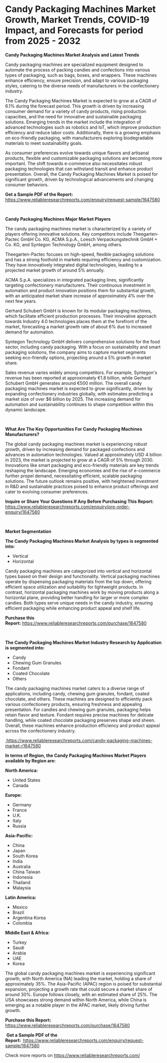 <p><h1>Candy Packaging Machines Market Growth, Market Trends, COVID-19 Impact, and Forecasts for period from 2025 - 2032</h1></p><p><strong>Candy Packaging Machines Market Analysis and Latest Trends</strong></p>
<p><p>Candy packaging machines are specialized equipment designed to automate the process of packing candies and confections into various types of packaging, such as bags, boxes, and wrappers. These machines enhance efficiency, ensure precision, and adapt to various packaging styles, catering to the diverse needs of manufacturers in the confectionery industry.</p><p>The Candy Packaging Machines Market is expected to grow at a CAGR of 6.1% during the forecast period. This growth is driven by increasing consumer demand for a variety of candy products, rising production capacities, and the need for innovative and sustainable packaging solutions. Emerging trends in the market include the integration of advanced technologies such as robotics and IoT, which improve production efficiency and reduce labor costs. Additionally, there is a growing emphasis on eco-friendly packaging, with manufacturers exploring biodegradable materials to meet sustainability goals.</p><p>As consumer preferences evolve towards unique flavors and artisanal products, flexible and customizable packaging solutions are becoming more important. The shift towards e-commerce also necessitates robust packaging technologies that can withstand transit and enhance product presentation. Overall, the Candy Packaging Machines Market is poised for significant growth, driven by technological advancements and changing consumer behaviors.</p></p>
<p><strong>Get a Sample PDF of the Report:&nbsp;</strong> <a href="https://www.reliableresearchreports.com/enquiry/request-sample/1647580?utm_campaign=2219&utm_medium=2&utm_source=Github&utm_content=ia&utm_term=10042025&utm_id=candy-packaging-machines">https://www.reliableresearchreports.com/enquiry/request-sample/1647580</a></p>
<p>&nbsp;</p>
<p><strong>Candy Packaging Machines Major Market Players</strong></p>
<p><p>The candy packaging machines market is characterized by a variety of players offering innovative solutions. Key competitors include Theegarten-Pactec GmbH Co. KG, ACMA S.p.A., Loesch Verpackungstechnik GmbH + Co. KG, and Syntegon Technology GmbH, among others.</p><p>Theegarten-Pactec focuses on high-speed, flexible packaging solutions and has a strong foothold in markets requiring efficiency and customization. They have innovatively integrated digital technologies, leading to a projected market growth of around 5% annually.</p><p>ACMA S.p.A. specializes in integrated packaging lines, significantly targeting confectionery manufacturers. Their continuous investment in automation and product innovation positions them for substantial growth, with an anticipated market share increase of approximately 4% over the next few years.</p><p>Gerhard Schubert GmbH is known for its modular packaging machines, which facilitate efficient production processes. Their innovative approach towards Industry 4.0 technologies places them at the forefront of the market, forecasting a market growth rate of about 6% due to increased demand for automation.</p><p>Syntegon Technology GmbH delivers comprehensive solutions for the food sector, including candy packaging. With a focus on sustainability and smart packaging solutions, the company aims to capture market segments seeking eco-friendly options, projecting around a 5% growth in market share.</p><p>Sales revenue varies widely among competitors. For example, Syntegon's revenue has been reported at approximately €1.8 billion, while Gerhard Schubert GmbH generates around €500 million. The overall candy packaging machines market is expected to grow significantly, driven by expanding confectionery industries globally, with estimates predicting a market size of over $6 billion by 2025. The increasing demand for automation and sustainability continues to shape competition within this dynamic landscape.</p></p>
<p>&nbsp;</p>
<p><strong>What Are The Key Opportunities For Candy Packaging Machines Manufacturers?</strong></p>
<p><p>The global candy packaging machines market is experiencing robust growth, driven by increasing demand for packaged confections and advances in automation technologies. Valued at approximately USD 4 billion in 2023, the market is projected to grow at a CAGR of 5% through 2030. Innovations like smart packaging and eco-friendly materials are key trends reshaping the landscape. Emerging economies and the rise of e-commerce further propel demand, necessitating efficient, scalable packaging solutions. The future outlook remains positive, with heightened investment in R&D and sustainable practices poised to enhance product offerings and cater to evolving consumer preferences.</p></p>
<p><strong>Inquire or Share Your Questions If Any Before Purchasing This Report:</strong> <a href="https://www.reliableresearchreports.com/enquiry/pre-order-enquiry/1647580?utm_campaign=2219&utm_medium=2&utm_source=Github&utm_content=ia&utm_term=10042025&utm_id=candy-packaging-machines">https://www.reliableresearchreports.com/enquiry/pre-order-enquiry/1647580</a></p>
<p>&nbsp;</p>
<p><strong>Market Segmentation</strong></p>
<p><strong>The Candy Packaging Machines Market Analysis by types is segmented into:</strong></p>
<p><ul><li>Vertical</li><li>Horizontal</li></ul></p>
<p><p>Candy packaging machines are categorized into vertical and horizontal types based on their design and functionality. Vertical packaging machines operate by dispensing packaging materials from the top down, offering efficient space utilization and suitability for lightweight products. In contrast, horizontal packaging machines work by moving products along a horizontal plane, providing better handling for larger or more complex candies. Both types serve unique needs in the candy industry, ensuring efficient packaging while enhancing product appeal and shelf life.</p></p>
<p><strong>Purchase this Report:&nbsp;</strong><a href="https://www.reliableresearchreports.com/purchase/1647580?utm_campaign=2219&utm_medium=2&utm_source=Github&utm_content=ia&utm_term=10042025&utm_id=candy-packaging-machines">https://www.reliableresearchreports.com/purchase/1647580</a></p>
<p>&nbsp;</p>
<p><strong>The Candy Packaging Machines Market Industry Research by Application is segmented into:</strong></p>
<p><ul><li>Candy</li><li>Chewing Gum Granules</li><li>Fondant</li><li>Coated Chocolate</li><li>Others</li></ul></p>
<p><p>The candy packaging machines market caters to a diverse range of applications, including candy, chewing gum granules, fondant, coated chocolate, and others. These machines are designed to efficiently pack various confectionery products, ensuring freshness and appealing presentation. For candies and chewing gum granules, packaging helps retain flavor and texture. Fondant requires precise machines for delicate handling, while coated chocolate packaging preserves shape and sheen. Overall, these machines enhance production efficiency and product appeal across the confectionery industry.</p></p>
<p><a href="https://www.reliableresearchreports.com/candy-packaging-machines-market-r1647580?utm_campaign=2219&utm_medium=2&utm_source=Github&utm_content=ia&utm_term=10042025&utm_id=candy-packaging-machines">&nbsp;https://www.reliableresearchreports.com/candy-packaging-machines-market-r1647580</a></p>
<p><strong>In terms of Region, the Candy Packaging Machines Market Players available by Region are:</strong></p>
<p>
    <p> <strong> North America: </strong>
        <ul>
            <li>United States</li>
            <li>Canada</li>
        </ul>
        </p> 
    <p> <strong> Europe: </strong>
        <ul>
            <li>Germany</li>
            <li>France</li>
            <li>U.K.</li>
            <li>Italy</li>
            <li>Russia</li>
        </ul>
        </p> 
    <p> <strong> Asia-Pacific: </strong>
        <ul>
            <li>China</li>
            <li>Japan</li>
            <li>South Korea</li>
            <li>India</li>
            <li>Australia</li>
            <li>China Taiwan</li>
            <li>Indonesia</li>
            <li>Thailand</li>
            <li>Malaysia</li>
        </ul>
        </p> 
    <p> <strong> Latin America: </strong>
        <ul>
            <li>Mexico</li>
            <li>Brazil</li>
            <li>Argentina Korea</li>
            <li>Colombia</li>
        </ul>
        </p> 
    <p> <strong> Middle East & Africa: </strong>
        <ul>
            <li>Turkey</li>
            <li>Saudi</li>
            <li>Arabia</li>
            <li>UAE</li>
            <li>Korea</li>
        </ul>
    </p>
    </p>
<p><p>The global candy packaging machines market is experiencing significant growth, with North America (NA) leading the market, holding a share of approximately 35%. The Asia-Pacific (APAC) region is poised for substantial expansion, projecting a growth rate that could secure a market share of around 30%. Europe follows closely, with an estimated share of 25%. The USA showcases strong demand within North America, while China is emerging as a notable player in the APAC market, likely driving further growth.</p></p>
<p><strong>Purchase this Report: </strong><a href="https://www.reliableresearchreports.com/purchase/1647580?utm_campaign=2219&utm_medium=2&utm_source=Github&utm_content=ia&utm_term=10042025&utm_id=candy-packaging-machines">https://www.reliableresearchreports.com/purchase/1647580</a></p>
<p>&nbsp;<strong>Get a Sample PDF of the Report:&nbsp;&nbsp;</strong><a href="https://www.reliableresearchreports.com/enquiry/request-sample/1647580?utm_campaign=2219&utm_medium=2&utm_source=Github&utm_content=ia&utm_term=10042025&utm_id=candy-packaging-machines">https://www.reliableresearchreports.com/enquiry/request-sample/1647580</a></p>
<p><strong></strong></p>
<p>Check more reports on <a href="https://www.reliableresearchreports.com/?utm_campaign=2219&utm_medium=2&utm_source=Github&utm_content=ia&utm_term=10042025&utm_id=candy-packaging-machines">https://www.reliableresearchreports.com/</a></p>